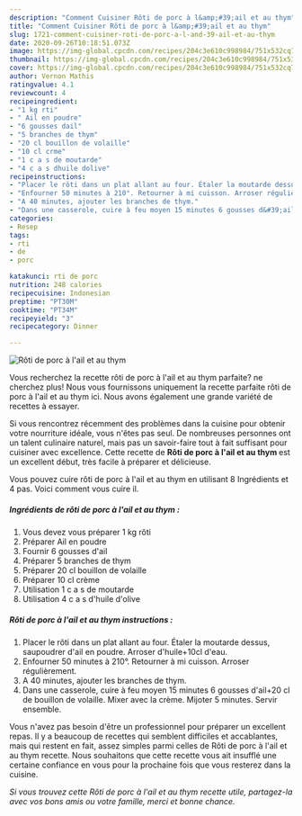 ```yaml
---
description: "Comment Cuisiner Rôti de porc à l&amp;#39;ail et au thym"
title: "Comment Cuisiner Rôti de porc à l&amp;#39;ail et au thym"
slug: 1721-comment-cuisiner-roti-de-porc-a-l-and-39-ail-et-au-thym
date: 2020-09-26T10:18:51.073Z
image: https://img-global.cpcdn.com/recipes/204c3e610c998984/751x532cq70/roti-de-porc-a-lail-et-au-thym-photo-principale-de-la-recette.jpg
thumbnail: https://img-global.cpcdn.com/recipes/204c3e610c998984/751x532cq70/roti-de-porc-a-lail-et-au-thym-photo-principale-de-la-recette.jpg
cover: https://img-global.cpcdn.com/recipes/204c3e610c998984/751x532cq70/roti-de-porc-a-lail-et-au-thym-photo-principale-de-la-recette.jpg
author: Vernon Mathis
ratingvalue: 4.1
reviewcount: 4
recipeingredient:
- "1 kg rti"
- " Ail en poudre"
- "6 gousses dail"
- "5 branches de thym"
- "20 cl bouillon de volaille"
- "10 cl crme"
- "1 c a s de moutarde"
- "4 c a s dhuile dolive"
recipeinstructions:
- "Placer le rôti dans un plat allant au four. Étaler la moutarde dessus, saupoudrer d&#39;ail en poudre. Arroser d&#39;huile+10cl d&#39;eau."
- "Enfourner 50 minutes à 210°. Retourner à mi cuisson. Arroser régulièrement."
- "A 40 minutes, ajouter les branches de thym."
- "Dans une casserole, cuire à feu moyen 15 minutes 6 gousses d&#39;ail+20 cl de bouillon de volaille. Mixer avec la crème. Mijoter 5 minutes. Servir ensemble."
categories:
- Resep
tags:
- rti
- de
- porc

katakunci: rti de porc 
nutrition: 248 calories
recipecuisine: Indonesian
preptime: "PT30M"
cooktime: "PT34M"
recipeyield: "3"
recipecategory: Dinner

---
```



![Rôti de porc à l&#39;ail et au thym](https://img-global.cpcdn.com/recipes/204c3e610c998984/751x532cq70/roti-de-porc-a-lail-et-au-thym-photo-principale-de-la-recette.jpg)

Vous recherchez la recette rôti de porc à l&#39;ail et au thym parfaite? ne cherchez plus! Nous vous fournissons uniquement la recette parfaite rôti de porc à l&#39;ail et au thym ici. Nous avons également une grande variété de recettes à essayer.

Si vous rencontrez récemment des problèmes dans la cuisine pour obtenir votre nourriture idéale, vous n'êtes pas seul. De nombreuses personnes ont un talent culinaire naturel, mais pas un savoir-faire tout à fait suffisant pour cuisiner avec excellence. Cette recette de <strong> Rôti de porc à l&#39;ail et au thym </strong> est un excellent début, très facile à préparer et délicieuse.

<!--inarticleads1-->

Vous pouvez cuire rôti de porc à l&#39;ail et au thym en utilisant 8 Ingrédients et 4 pas. Voici comment vous cuire il.

##### Ingrédients de rôti de porc à l&#39;ail et au thym :

1. Vous devez vous préparer 1 kg rôti
1. Préparer  Ail en poudre
1. Fournir 6 gousses d&#39;ail
1. Préparer 5 branches de thym
1. Préparer 20 cl bouillon de volaille
1. Préparer 10 cl crème
1. Utilisation 1 c a s de moutarde
1. Utilisation 4 c a s d&#39;huile d&#39;olive




<!--inarticleads2-->

##### Rôti de porc à l&#39;ail et au thym instructions :

1. Placer le rôti dans un plat allant au four. Étaler la moutarde dessus, saupoudrer d&#39;ail en poudre. Arroser d&#39;huile+10cl d&#39;eau.
1. Enfourner 50 minutes à 210°. Retourner à mi cuisson. Arroser régulièrement.
1. A 40 minutes, ajouter les branches de thym.
1. Dans une casserole, cuire à feu moyen 15 minutes 6 gousses d&#39;ail+20 cl de bouillon de volaille. Mixer avec la crème. Mijoter 5 minutes. Servir ensemble.




<!--inarticleads1-->

<p>
Vous n'avez pas besoin d'être un professionnel pour préparer un excellent repas. Il y a beaucoup de recettes qui semblent difficiles et accablantes, mais qui restent en fait, assez simples parmi celles de Rôti de porc à l&#39;ail et au thym recette. Nous souhaitons que cette recette vous ait insufflé une certaine confiance en vous pour la prochaine fois que vous resterez dans la cuisine.
</p>

<p>
<i>Si vous trouvez cette Rôti de porc à l&#39;ail et au thym recette utile, partagez-la avec vos bons amis ou votre famille, merci et bonne chance.</i>
</p>
